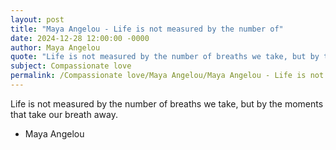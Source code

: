 ```yaml
---
layout: post
title: "Maya Angelou - Life is not measured by the number of"
date: 2024-12-28 12:00:00 -0000
author: Maya Angelou
quote: "Life is not measured by the number of breaths we take, but by the moments that take our breath away."
subject: Compassionate love
permalink: /Compassionate love/Maya Angelou/Maya Angelou - Life is not measured by the number of
---
```


Life is not measured by the number of breaths we take, but by the moments that take our breath away.

- Maya Angelou
